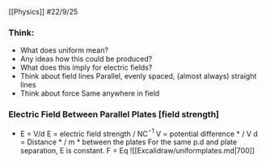 [[Physics]]
#22/9/25
### Think:
- What does uniform mean?
- Any ideas how this could be produced?
- What does this imply for electric fields?
- Think about field lines
	Parallel, evenly spaced, (almost always) straight lines
- Think about force
	Same anywhere in field
### Electric Field Between Parallel Plates \[field strength]
- E = V/d
	E = electric field strength / NC$^{-1}$
	V = potential difference \* / V
	d = Distance \* / m
		\* between the plates
For the same p.d and plate separation, E is constant.
F = Eq
![[Excalidraw/uniformplates.md|700]]
